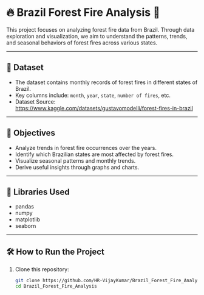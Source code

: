 # 🔥 Brazil Forest Fire Analysis 🌳

This project focuses on analyzing forest fire data from Brazil. Through data exploration and visualization, we aim to understand the patterns, trends, and seasonal behaviors of forest fires across various states.

---

## 📂 Dataset
- The dataset contains monthly records of forest fires in different states of Brazil.
- Key columns include: `month`, `year`, `state`, `number of fires`, etc.
- Dataset Source: https://www.kaggle.com/datasets/gustavomodelli/forest-fires-in-brazil

---

## 🎯 Objectives
- Analyze trends in forest fire occurrences over the years.
- Identify which Brazilian states are most affected by forest fires.
- Visualize seasonal patterns and monthly trends.
- Derive useful insights through graphs and charts.

---

## 🧩 Libraries Used

- pandas
- numpy
- matplotlib
- seaborn

---

## 🛠️ How to Run the Project

1. Clone this repository:
   ```bash
   git clone https://github.com/HR-VijayKumar/Brazil_Forest_Fire_Analysis.git
   cd Brazil_Forest_Fire_Analysis
